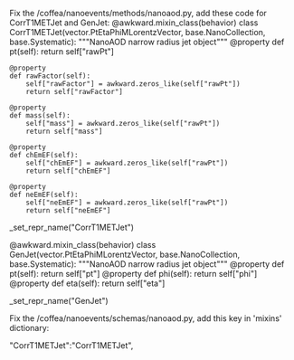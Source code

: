 Fix the /coffea/nanoevents/methods/nanoaod.py, add these code for CorrT1METJet and GenJet:
@awkward.mixin_class(behavior)
class CorrT1METJet(vector.PtEtaPhiMLorentzVector, base.NanoCollection, base.Systematic):
    """NanoAOD narrow radius jet object"""
    @property
    def pt(self):
        return self["rawPt"]
    
    @property
    def rawFactor(self):
        self["rawFactor"] = awkward.zeros_like(self["rawPt"])
        return self["rawFactor"]
    
    @property
    def mass(self):
        self["mass"] = awkward.zeros_like(self["rawPt"])
        return self["mass"]
    
    @property
    def chEmEF(self):
        self["chEmEF"] = awkward.zeros_like(self["rawPt"])
        return self["chEmEF"]
    
    @property
    def neEmEF(self):
        self["neEmEF"] = awkward.zeros_like(self["rawPt"])
        return self["neEmEF"]
    

_set_repr_name("CorrT1METJet")

@awkward.mixin_class(behavior)
class GenJet(vector.PtEtaPhiMLorentzVector, base.NanoCollection, base.Systematic):
    """NanoAOD narrow radius jet object"""
    @property
    def pt(self):
        return self["pt"]
    @property
    def phi(self):
        return self["phi"]
    @property
    def eta(self):
        return self["eta"]

_set_repr_name("GenJet")



Fix the /coffea/nanoevents/schemas/nanoaod.py, add this key in 'mixins' dictionary:

"CorrT1METJet":"CorrT1METJet",

